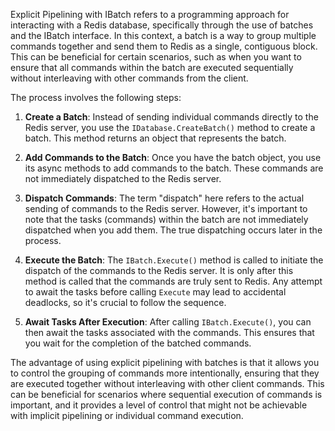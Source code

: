 Explicit Pipelining with IBatch refers to a programming approach for interacting with a Redis database, specifically through the use of batches and the IBatch interface. In this context, a batch is a way to group multiple commands together and send them to Redis as a single, contiguous block. This can be beneficial for certain scenarios, such as when you want to ensure that all commands within the batch are executed sequentially without interleaving with other commands from the client.

The process involves the following steps:

1. **Create a Batch**: Instead of sending individual commands directly to the Redis server, you use the `IDatabase.CreateBatch()` method to create a batch. This method returns an object that represents the batch.

2. **Add Commands to the Batch**: Once you have the batch object, you use its async methods to add commands to the batch. These commands are not immediately dispatched to the Redis server.

3. **Dispatch Commands**: The term "dispatch" here refers to the actual sending of commands to the Redis server. However, it's important to note that the tasks (commands) within the batch are not immediately dispatched when you add them. The true dispatching occurs later in the process.

4. **Execute the Batch**: The `IBatch.Execute()` method is called to initiate the dispatch of the commands to the Redis server. It is only after this method is called that the commands are truly sent to Redis. Any attempt to await the tasks before calling `Execute` may lead to accidental deadlocks, so it's crucial to follow the sequence.

5. **Await Tasks After Execution**: After calling `IBatch.Execute()`, you can then await the tasks associated with the commands. This ensures that you wait for the completion of the batched commands.

The advantage of using explicit pipelining with batches is that it allows you to control the grouping of commands more intentionally, ensuring that they are executed together without interleaving with other client commands. This can be beneficial for scenarios where sequential execution of commands is important, and it provides a level of control that might not be achievable with implicit pipelining or individual command execution.
